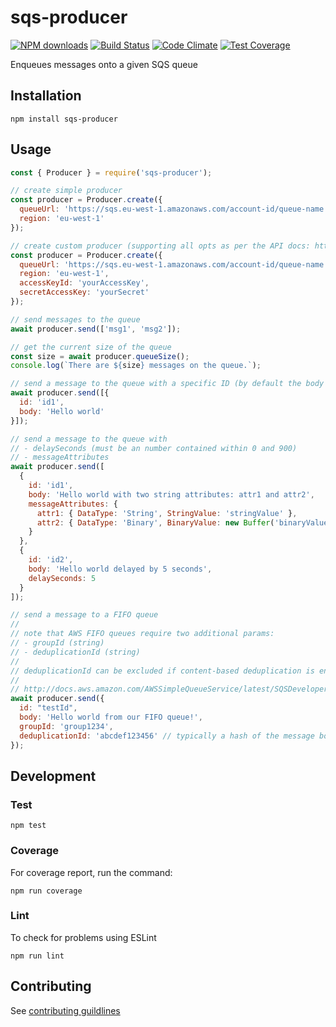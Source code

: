 sqs-producer
====================

[![NPM downloads](https://img.shields.io/npm/dm/sqs-producer.svg?style=flat)](https://npmjs.org/package/sqs-producer)
[![Build Status](https://travis-ci.org/allenzhong/sqs-producer.svg?branch=master)](https://travis-ci.org/allenzhong/sqs-producer?branch=master) 
[![Code Climate](https://codeclimate.com/github/allenzhong/sqs-producer/badges/gpa.svg)](https://codeclimate.com/github/allenzhong/sqs-producer) 
[![Test Coverage](https://codeclimate.com/github/allenzhong/sqs-producer/badges/coverage.svg)](https://codeclimate.com/github/allenzhong/sqs-producer)

Enqueues messages onto a given SQS queue

## Installation

```
npm install sqs-producer
```
## Usage

```js
const { Producer } = require('sqs-producer');

// create simple producer
const producer = Producer.create({
  queueUrl: 'https://sqs.eu-west-1.amazonaws.com/account-id/queue-name',
  region: 'eu-west-1'
});

// create custom producer (supporting all opts as per the API docs: http://docs.aws.amazon.com/AWSJavaScriptSDK/latest/AWS/SQS.html#constructor-property)
const producer = Producer.create({
  queueUrl: 'https://sqs.eu-west-1.amazonaws.com/account-id/queue-name',
  region: 'eu-west-1',
  accessKeyId: 'yourAccessKey',
  secretAccessKey: 'yourSecret'
});

// send messages to the queue
await producer.send(['msg1', 'msg2']);

// get the current size of the queue
const size = await producer.queueSize();
console.log(`There are ${size} messages on the queue.`);

// send a message to the queue with a specific ID (by default the body is used as the ID)
await producer.send([{
  id: 'id1',
  body: 'Hello world'
}]);

// send a message to the queue with
// - delaySeconds (must be an number contained within 0 and 900)
// - messageAttributes
await producer.send([
  {
    id: 'id1',
    body: 'Hello world with two string attributes: attr1 and attr2',
    messageAttributes: {
      attr1: { DataType: 'String', StringValue: 'stringValue' },
      attr2: { DataType: 'Binary', BinaryValue: new Buffer('binaryValue') }
    }
  },
  {
    id: 'id2',
    body: 'Hello world delayed by 5 seconds',
    delaySeconds: 5
  }
]);

// send a message to a FIFO queue
//
// note that AWS FIFO queues require two additional params:
// - groupId (string)
// - deduplicationId (string)
//
// deduplicationId can be excluded if content-based deduplication is enabled
//
// http://docs.aws.amazon.com/AWSSimpleQueueService/latest/SQSDeveloperGuide/FIFO-queue-recommendations.html
await producer.send({
  id: "testId",
  body: 'Hello world from our FIFO queue!',
  groupId: 'group1234',
  deduplicationId: 'abcdef123456' // typically a hash of the message body
});
```

## Development

### Test

```
npm test
```

### Coverage
For coverage report, run the command:

```
npm run coverage
```

### Lint
To check for problems using ESLint

```
npm run lint
```

## Contributing
See [contributing guildlines](./.github/CONTRIBUTING.md)
